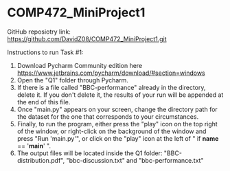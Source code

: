 # COMP472_MiniProject1
GitHub reposiotry link: https://github.com/DavidZ08/COMP472_MiniProject1.git

Instructions to run Task #1:
1. Download Pycharm Community edition here https://www.jetbrains.com/pycharm/download/#section=windows
2. Open the "Q1" folder through Pycharm.
3. If there is a file called "BBC-performance" already in the directory, delete it. If you don't delete it, the results of your run will be appended at the end of this file.
4. Once "main.py" appears on your screen, change the directory path for the dataset for the one that corresponds to your circumstances.
5. Finally, to run the program, either press the "play" icon on the top right of the window, or right-click on the background of the window and press "Run 'main.py'", or
click on the "play" icon at the left of " if __name__ == '__main__' ".
6. The output files will be located inside the Q1 folder: "BBC-distribution.pdf", "bbc-discussion.txt" and "bbc-performance.txt"
